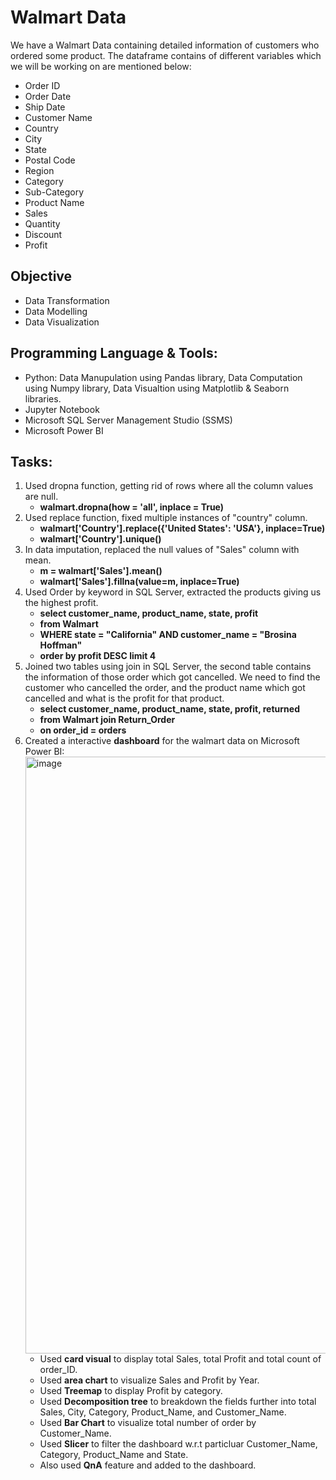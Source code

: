 # Walmart Data
We have a Walmart Data containing detailed information of customers who ordered some product. The dataframe contains of different variables which we will be working on are mentioned below:
- Order ID	
- Order Date	
- Ship Date	
- Customer Name	
- Country	
- City	
- State	
- Postal Code	
- Region	
- Category	
- Sub-Category	
- Product Name	
- Sales	
- Quantity	
- Discount	
- Profit

## Objective
- Data Transformation
- Data Modelling
- Data Visualization

## Programming Language & Tools:
- Python: Data Manupulation using Pandas library, Data Computation using Numpy library, Data Visualtion using Matplotlib & Seaborn libraries.
- Jupyter Notebook
- Microsoft SQL Server Management Studio (SSMS)
- Microsoft Power BI

## Tasks: 
1. Used dropna function, getting rid of rows where all the column values are null.
   - **walmart.dropna(how = 'all', inplace = True)**
2. Used replace function, fixed multiple instances of "country" column.
   - **walmart['Country'].replace({'United States': 'USA'}, inplace=True)**
   - **walmart['Country'].unique()**
3. In data imputation, replaced the null values of "Sales" column with mean.
   - **m = walmart['Sales'].mean()**
   - **walmart['Sales'].fillna(value=m, inplace=True)**
4. Used Order by keyword in SQL Server, extracted the products giving us the highest profit.
   - **select customer_name, product_name, state, profit**
   - **from Walmart**
   - **WHERE state = "California" AND customer_name = "Brosina Hoffman"**
   - **order by profit DESC limit 4**
5. Joined two tables using join in SQL Server, the second table contains the information of those order which got cancelled. We need to find the customer who cancelled the order, and the product name which got cancelled and what is the profit for that product. 
   - **select customer_name, product_name, state, profit, returned**
   - **from Walmart join Return_Order**
   - **on order_id = orders**
6. Created a interactive **dashboard** for the walmart data on Microsoft Power BI:
   <img width="955" alt="image" src="https://user-images.githubusercontent.com/98107926/193669939-6b963d66-3294-450e-8b2a-3610d6a5a727.png">
   - Used **card visual** to display total Sales, total Profit and total count of order_ID.
   - Used **area chart** to visualize Sales and Profit by Year.
   - Used **Treemap** to display Profit by category.
   - Used **Decomposition tree** to breakdown the fields further into total Sales, City, Category, Product_Name, and Customer_Name. 
   - Used **Bar Chart** to visualize total number of order by Customer_Name.
   - Used **Slicer** to filter the dashboard w.r.t particluar Customer_Name, Category, Product_Name and State.
   - Also used **QnA** feature and added to the dashboard.

